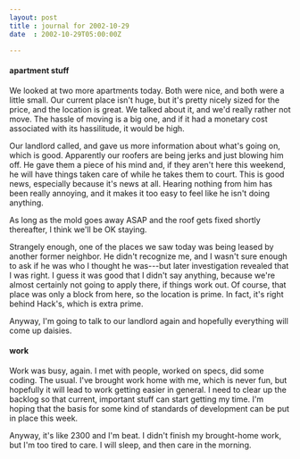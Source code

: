```yaml
---
layout: post
title : journal for 2002-10-29
date  : 2002-10-29T05:00:00Z

---
```

<h4>apartment stuff</h4>We looked at two more apartments today.  Both were nice, and both were a little small.  Our current place isn't huge, but it's pretty nicely sized for the price, and the location is great.  We talked about it, and we'd really rather not move.  The hassle of moving is a big one, and if it had a monetary cost associated with its hassilitude, it would be high.

Our landlord called, and gave us more information about what's going on, which is good.  Apparently our roofers are being jerks and just blowing him off.  He gave them a piece of his mind and, if they aren't here this weekend, he will have things taken care of while he takes them to court.  This is good news, especially because it's news at all.  Hearing nothing from him has been really annoying, and it makes it too easy to feel like he isn't doing anything.

As long as the mold goes away ASAP and the roof gets fixed shortly thereafter, I think we'll be OK staying.

Strangely enough, one of the places we saw today was being leased by another former neighbor.  He didn't recognize me, and I wasn't sure enough to ask if he was who I thought he was---but later investigation revealed that I was right. I guess it was good that I didn't say anything, because we're almost certainly not going to apply there, if things work out.  Of course, that place was only a block from here, so the location is prime.  In fact, it's right behind Hack's, which is extra prime.

Anyway, I'm going to talk to our landlord again and hopefully everything will come up daisies.<h4>work</h4>Work was busy, again.  I met with people, worked on specs, did some coding. The usual.  I've brought work home with me, which is never fun, but hopefully it will lead to work getting easier in general.  I need to clear up the backlog so that current, important stuff can start getting my time.  I'm hoping that the basis for some kind of standards of development can be put in place this week.

Anyway, it's like 2300 and I'm beat.  I didn't finish my brought-home work, but I'm too tired to care.  I will sleep, and then care in the morning.

